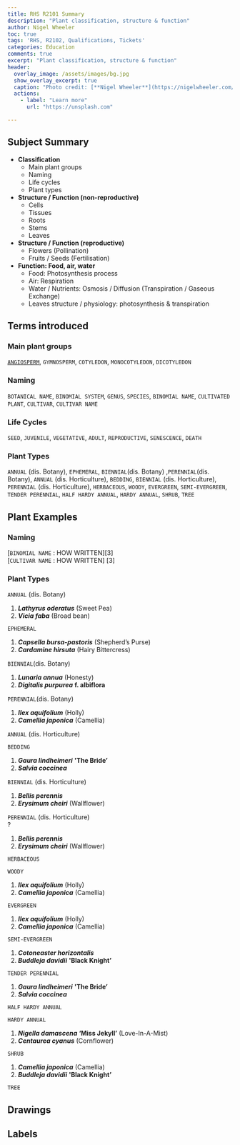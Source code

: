 ```yaml
---
title: RHS R2101 Summary
description: "Plant classification, structure & function"
author: Nigel Wheeler
toc: true
tags: 'RHS, R2102, Qualifications, Tickets'
categories: Education
comments: true
excerpt: "Plant classification, structure & function"
header:
  overlay_image: /assets/images/bg.jpg
  show_overlay_excerpt: true
  caption: "Photo credit: [**Nigel Wheeler**](https://nigelwheeler.com/images)"
  actions:
    - label: "Learn more"
      url: "https://unsplash.com"

---
```


<h2 id="subject-summary">Subject Summary</h2>
<ul>
<li><strong>Classification</strong>
<ul>
<li>Main plant groups</li>
<li>Naming</li>
<li>Life cycles</li>
<li>Plant types</li>
</ul>
</li>
<li><strong>Structure / Function (non-reproductive)</strong>
<ul>
<li>Cells</li>
<li>Tissues</li>
<li>Roots</li>
<li>Stems</li>
<li>Leaves</li>
</ul>
</li>
<li><strong>Structure / Function (reproductive)</strong>
<ul>
<li>Flowers (Pollination)</li>
<li>Fruits / Seeds (Fertilisation)</li>
</ul>
</li>
<li><strong>Function: Food,  air, water</strong>
<ul>
<li>Food: Photosynthesis process</li>
<li>Air: Respiration</li>
<li>Water / Nutrients: Osmosis / Diffusion (Transpiration / Gaseous Exchange)</li>
<li>Leaves structure / physiology: photosynthesis &amp; transpiration</li>
</ul>
</li>
</ul>
<h2 id="terms-introduced">Terms introduced</h2>
<h3 id="main-plant-groups">Main plant groups</h3>
<p><a href="#angiosperm"><code>ANGIOSPERM</code></a>, <code>GYMNOSPERM</code>, <code>COTYLEDON</code>, <code>MONOCOTYLEDON</code>, <code>DICOTYLEDON</code></p>
<h3 id="naming">Naming</h3>
<p><code>BOTANICAL NAME</code>, <code>BINOMIAL SYSTEM</code>, <code>GENUS</code>, <code>SPECIES</code>, <code>BINOMIAL NAME</code>, <code>CULTIVATED PLANT</code>, <code>CULTIVAR</code>, <code>CULTIVAR NAME</code></p>
<h3 id="life-cycles">Life Cycles</h3>
<p><code>SEED</code>, <code>JUVENILE</code>, <code>VEGETATIVE</code>, <code>ADULT</code>, <code>REPRODUCTIVE</code>, <code>SENESCENCE</code>, <code>DEATH</code></p>
<h3 id="plant-types">Plant Types</h3>
<p><code>ANNUAL</code> (dis. Botany), <code>EPHEMERAL</code>, <code>BIENNIAL</code>(dis. Botany) ,<code>PERENNIAL</code>(dis. Botany),  <code>ANNUAL</code> (dis. Horticulture), <code>BEDDING</code>,  <code>BIENNIAL</code> (dis. Horticulture), <code>PERENNIAL</code> (dis. Horticulture), <code>HERBACEOUS</code>, <code>WOODY</code>, <code>EVERGREEN</code>, <code>SEMI-EVERGREEN</code>, <code>TENDER PERENNIAL</code>, <code>HALF HARDY ANNUAL</code>, <code>HARDY ANNUAL</code>, <code>SHRUB</code>, <code>TREE</code></p>
<h2 id="plant-examples">Plant Examples</h2>
<h3 id="naming-1">Naming</h3>
<p>[<code>BINOMIAL NAME</code>  : HOW WRITTEN][3]<br>
[<code>CULTIVAR NAME</code> : HOW WRITTEN] [3]</p>
<h3 id="plant-types-1">Plant Types</h3>
<p><code>ANNUAL</code> (dis. Botany)</p>
<ol>
<li><em><strong>Lathyrus oderatus</strong></em> (Sweet Pea)</li>
<li><em><strong>Vicia faba</strong></em> (Broad bean)</li>
</ol>
<p><code>EPHEMERAL</code></p>
<ol>
<li><em><strong>Capsella bursa-pastoris</strong></em> (Shepherd’s Purse)</li>
<li><em><strong>Cardamine hirsuta</strong></em> (Hairy Bittercress)</li>
</ol>
<p><code>BIENNIAL</code>(dis. Botany)</p>
<ol>
<li><em><strong>Lunaria annua</strong></em> (Honesty)</li>
<li><em><strong>Digitalis purpurea</strong></em> <strong>f. albiflora</strong></li>
</ol>
<p><code>PERENNIAL</code>(dis. Botany)</p>
<ol>
<li><em><strong>Ilex aquifolium</strong></em> (Holly)</li>
<li><em><strong>Camellia japonica</strong></em> (Camellia)</li>
</ol>
<p><code>ANNUAL</code> (dis. Horticulture)</p>
<p><code>BEDDING</code></p>
<ol>
<li><em><strong>Gaura lindheimeri</strong></em> <strong>'The Bride’</strong></li>
<li><em><strong>Salvia coccinea</strong></em></li>
</ol>
<p><code>BIENNIAL</code> (dis. Horticulture)</p>
<ol>
<li><em><strong>Bellis perennis</strong></em></li>
<li><em><strong>Erysimum cheiri</strong></em> (Wallflower)</li>
</ol>
<p><code>PERENNIAL</code> (dis. Horticulture)<br>
?</p>
<ol>
<li><em><strong>Bellis perennis</strong></em></li>
<li><em><strong>Erysimum cheiri</strong></em> (Wallflower)</li>
</ol>
<p><code>HERBACEOUS</code></p>
<p><code>WOODY</code></p>
<ol>
<li><em><strong>Ilex aquifolium</strong></em> (Holly)</li>
<li><em><strong>Camellia japonica</strong></em> (Camellia)</li>
</ol>
<p><code>EVERGREEN</code></p>
<ol>
<li><em><strong>Ilex aquifolium</strong></em> (Holly)</li>
<li><em><strong>Camellia japonica</strong></em> (Camellia)</li>
</ol>
<p><code>SEMI-EVERGREEN</code></p>
<ol>
<li><em><strong>Cotoneaster horizontalis</strong></em></li>
<li><em><strong>Buddleja davidii</strong></em> <strong>'Black Knight’</strong></li>
</ol>
<p><code>TENDER PERENNIAL</code></p>
<ol>
<li><em><strong>Gaura lindheimeri</strong></em> <strong>'The Bride’</strong></li>
<li><em><strong>Salvia coccinea</strong></em></li>
</ol>
<p><code>HALF HARDY ANNUAL</code></p>
<p><code>HARDY ANNUAL</code></p>
<ol>
<li><em><strong>Nigella damascena</strong></em> <strong>‘Miss Jekyll’</strong> (Love-In-A-Mist)</li>
<li><em><strong>Centaurea cyanus</strong></em> (Cornflower)</li>
</ol>
<p><code>SHRUB</code></p>
<ol>
<li><em><strong>Camellia japonica</strong></em> (Camellia)</li>
<li><em><strong>Buddleja davidii</strong></em> <strong>'Black Knight’</strong></li>
</ol>
<p><code>TREE</code></p>
<h2 id="drawings">Drawings</h2>
<h2 id="labels">Labels</h2>

